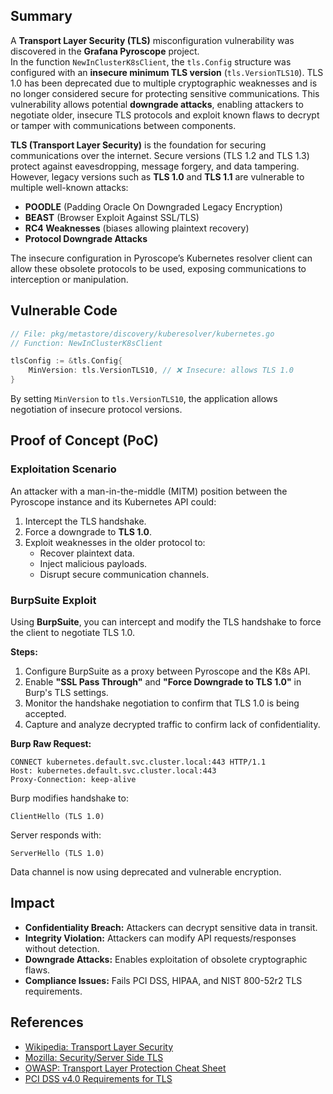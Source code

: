 ## **Summary**
A **Transport Layer Security (TLS)** misconfiguration vulnerability was discovered in the **Grafana Pyroscope** project.  
In the function `NewInClusterK8sClient`, the `tls.Config` structure was configured with an **insecure minimum TLS version** (`tls.VersionTLS10`). TLS 1.0 has been deprecated due to multiple cryptographic weaknesses and is no longer considered secure for protecting sensitive communications. This vulnerability allows potential **downgrade attacks**, enabling attackers to negotiate older, insecure TLS protocols and exploit known flaws to decrypt or tamper with communications between components.

**TLS (Transport Layer Security)** is the foundation for securing communications over the internet. Secure versions (TLS 1.2 and TLS 1.3) protect against eavesdropping, message forgery, and data tampering.  
However, legacy versions such as **TLS 1.0** and **TLS 1.1** are vulnerable to multiple well-known attacks:

- **POODLE** (Padding Oracle On Downgraded Legacy Encryption)  
- **BEAST** (Browser Exploit Against SSL/TLS)  
- **RC4 Weaknesses** (biases allowing plaintext recovery)  
- **Protocol Downgrade Attacks**  

The insecure configuration in Pyroscope’s Kubernetes resolver client can allow these obsolete protocols to be used, exposing communications to interception or manipulation.


## **Vulnerable Code**
```go
// File: pkg/metastore/discovery/kuberesolver/kubernetes.go
// Function: NewInClusterK8sClient

tlsConfig := &tls.Config{
    MinVersion: tls.VersionTLS10, // ❌ Insecure: allows TLS 1.0
}
```
By setting `MinVersion` to `tls.VersionTLS10`, the application allows negotiation of insecure protocol versions.


## Proof of Concept (PoC)

### **Exploitation Scenario**
An attacker with a man-in-the-middle (MITM) position between the Pyroscope instance and its Kubernetes API could:
1. Intercept the TLS handshake.
2. Force a downgrade to **TLS 1.0**.
3. Exploit weaknesses in the older protocol to:
   - Recover plaintext data.
   - Inject malicious payloads.
   - Disrupt secure communication channels.



### BurpSuite Exploit
Using **BurpSuite**, you can intercept and modify the TLS handshake to force the client to negotiate TLS 1.0.

**Steps:**
1. Configure BurpSuite as a proxy between Pyroscope and the K8s API.
2. Enable **"SSL Pass Through"** and **"Force Downgrade to TLS 1.0"** in Burp's TLS settings.
3. Monitor the handshake negotiation to confirm that TLS 1.0 is being accepted.
4. Capture and analyze decrypted traffic to confirm lack of confidentiality.

**Burp Raw Request:**
```
CONNECT kubernetes.default.svc.cluster.local:443 HTTP/1.1
Host: kubernetes.default.svc.cluster.local:443
Proxy-Connection: keep-alive
```
Burp modifies handshake to:
```
ClientHello (TLS 1.0)
```
Server responds with:
```
ServerHello (TLS 1.0)
```
Data channel is now using deprecated and vulnerable encryption.


## **Impact**
- **Confidentiality Breach:** Attackers can decrypt sensitive data in transit.
- **Integrity Violation:** Attackers can modify API requests/responses without detection.
- **Downgrade Attacks:** Enables exploitation of obsolete cryptographic flaws.
- **Compliance Issues:** Fails PCI DSS, HIPAA, and NIST 800-52r2 TLS requirements.


## References
- [Wikipedia: Transport Layer Security](https://en.wikipedia.org/wiki/Transport_Layer_Security)  
- [Mozilla: Security/Server Side TLS](https://wiki.mozilla.org/Security/Server_Side_TLS)  
- [OWASP: Transport Layer Protection Cheat Sheet](https://cheatsheetseries.owasp.org/cheatsheets/Transport_Layer_Protection_Cheat_Sheet.html)  
- [PCI DSS v4.0 Requirements for TLS](https://www.pcisecuritystandards.org/)  
